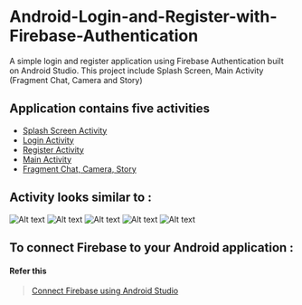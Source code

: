 # Android-Login-and-Register-with-Firebase-Authentication

A simple login and register application using Firebase Authentication built on Android Studio. 
This project include Splash Screen, Main Activity (Fragment Chat, Camera and Story)

## Application contains five activities

 - [Splash Screen Activity](https://github.com/imperiaprestise/Android-Login-and-Register-with-Firebase-Authentication/blob/main/app/src/main/java/ac/id/unri/appchat/SplashScreenn.java)
 - [Login Activity](https://github.com/imperiaprestise/Android-Login-and-Register-with-Firebase-Authentication/blob/main/app/src/main/java/ac/id/unri/appchat/LoginScreen.java)
 - [Register Activity](https://github.com/imperiaprestise/Android-Login-and-Register-with-Firebase-Authentication/blob/main/app/src/main/java/ac/id/unri/appchat/SplashScreenn.java)
  - [Main Activity](https://github.com/imperiaprestise/Android-Login-and-Register-with-Firebase-Authentication/blob/main/app/src/main/java/ac/id/unri/appchat/MainActivity.java)
 - [Fragment Chat, Camera, Story](https://bulldogjob.com/news/449-how-to-write-a-good-readme-for-your-github-project)

## Activity looks similar to : 
![Alt text](output_ss/RegistrationPage.png?raw=true "RegisterActivity")
![Alt text](output_ss/loginPage.png?raw=true "LoginActivity")
![Alt text](output_ss/HomePage.png?raw=true "HomeActivity")
![Alt text](output_ss/loginPage.png?raw=true "LoginActivity")
![Alt text](output_ss/HomePage.png?raw=true "HomeActivity")

## To connect Firebase to your Android application :
#### Refer this
> [Connect Firebase using Android Studio](https://firebase.google.com/docs/android/setup)


